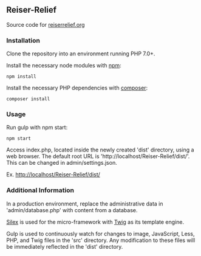 ## Reiser-Relief

Source code for [reiserrelief.org](http://reiserrelief.org)

### Installation

Clone the repository into an environment running PHP 7.0+.

Install the necessary node modules with [npm](https://www.npmjs.com/):

```
npm install
```

Install the necessary PHP dependencies with [composer](https://getcomposer.org/):
```
composer install
```

### Usage

Run gulp with npm start:
```
npm start
```

Access index.php, located inside the newly created 'dist' directory, using a web browser.  The default root URL is 'http://localhost/Reiser-Relief/dist/'.  This can be changed in admin/settings.json.

Ex. [http://localhost/Reiser-Relief/dist/](http://localhost/Reiser-Relief/dist/)

### Additional Information

In a production environment, replace the administrative data in 'admin/database.php' with content from a database.

[Silex](http://silex.sensiolabs.org/) is used for the micro-framework with [Twig](http://twig.sensiolabs.org/) as its template engine.

Gulp is used to continuously watch for changes to image, JavaScript, Less, PHP, and Twig files in the 'src' directory.  Any modification to these files will be immediately reflected in the 'dist' directory.
